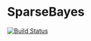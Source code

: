 # SparseBayes

[![Build Status](https://travis-ci.org/irustandi/SparseBayes.jl.svg?branch=master)](https://travis-ci.org/irustandi/SparseBayes.jl)
